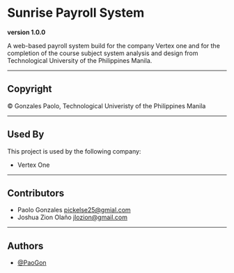# Sunrise Payroll System

**version 1.0.0**

A web-based payroll system build for the company Vertex one and for the completion of the course subject
system analysis and design from Technological University of the Philippines Manila.

---

## Copyright

© Gonzales Paolo, Technological Univeristy of the Philippines Manila

---

## Used By

This project is used by the following company:

- Vertex One

---
## Contributors

- Paolo Gonzales <pickelse25@gmial.com>
- Joshua Zion Olaño <jlozion@gmail.com>

---

## Authors

- [@PaoGon](https://github.com/PaoGon)
